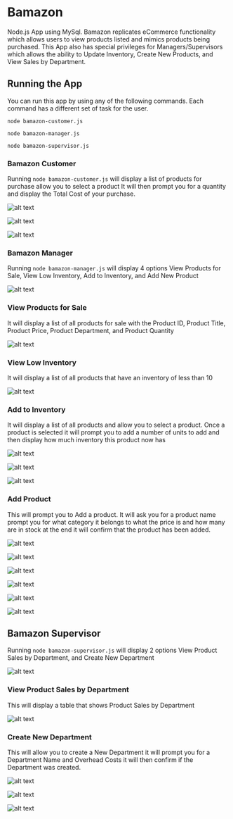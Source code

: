 # Bamazon

Node.js App using MySql. Bamazon replicates eCommerce functionality which allows users to view products listed and mimics products being purchased. This App also has special privileges for Managers/Supervisors which allows the ability to Update Inventory, Create New Products, and View Sales by Department.

## Running the App

You can run this app by using any of the following commands. Each command has a different set of task for the user.

```
node bamazon-customer.js
```

```
node bamazon-manager.js
```

```
node bamazon-supervisor.js
```

### Bamazon Customer

Running `node bamazon-customer.js` will display a list of products for purchase allow you to select a product It will then prompt you for a quantity and display the Total Cost of your purchase.

![alt text](screenshots/customer/customer-screenshot-1.jpg "Screenshot Products for Purchase")

![alt text](screenshots/customer/customer-screenshot-2.jpg "Screenshot Quantity")

![alt text](screenshots/customer/customer-screenshot-3.jpg "Screenshot Total Cost of Purchase")

### Bamazon Manager

Running `node bamazon-manager.js` will display 4 options View Products for Sale, View Low Inventory, Add to Inventory, and Add New Product

![alt text](screenshots/manager/manager-screenshot-task.jpg "Screenshot Manager Task")

### View Products for Sale

It will display a list of all products for sale with the Product ID, Product Title, Product Price, Product Department, and Product Quantity

![alt text](screenshots/manager/for-sale/manager-screenshot-1.jpg "Screenshot Products for Sale")

### View Low Inventory

It will display a list of all products that have an inventory of less than 10

![alt text](screenshots/manager/low-inventory/manager-screenshot-1.jpg "Screenshot Products Low Inventory")

### Add to Inventory

It will display a list of all products and allow you to select a product. Once a product is selected it will prompt you to add a number of units to add and then display how much inventory this product now has

![alt text](screenshots/manager/add-inventory/manager-screenshot-1.jpg "Screenshot Select Product")

![alt text](screenshots/manager/add-inventory/manager-screenshot-2.jpg "Screenshot Units to add")

![alt text](screenshots/manager/add-inventory/manager-screenshot-3.jpg "Screenshot Total Inventory")

### Add Product

This will prompt you to Add a product. It will ask you for a product name prompt you for what category it belongs to what the price is and how many are in stock at the end it will confirm that the product has been added.

![alt text](screenshots/manager/add-product/manager-screenshot-1.jpg "Screenshot Product Name")

![alt text](screenshots/manager/add-product/manager-screenshot-2.jpg "Screenshot Product Name")

![alt text](screenshots/manager/add-product/manager-screenshot-3.jpg "Screenshot Product Category")

![alt text](screenshots/manager/add-product/manager-screenshot-4.jpg "Screenshot Product Price")

![alt text](screenshots/manager/add-product/manager-screenshot-5.jpg "Screenshot Product Stock")

![alt text](screenshots/manager/add-product/manager-screenshot-6.jpg "Screenshot Product Added")

## Bamazon Supervisor

Running `node bamazon-supervisor.js` will display 2 options View Product Sales by Department, and Create New Department

![alt text](screenshots/supervisor/supervisor-screenshot-task.jpg "Screenshot Supervisor Task")

### View Product Sales by Department

This will display a table that shows Product Sales by Department

![alt text](screenshots/supervisor/sales-department/supervisor-screenshot-1.jpg "Screenshot Sales by Department")


### Create New Department

This will allow you to create a New Department it will prompt you for a Department Name and Overhead Costs it will then confirm if the Department was created.

![alt text](screenshots/supervisor/create-department/supervisor-screenshot-1.jpg "Screenshot Create New Department")

![alt text](screenshots/supervisor/create-department/supervisor-screenshot-2.jpg "Screenshot Department Overhead Costs")

![alt text](screenshots/supervisor/create-department/supervisor-screenshot-3.jpg "Screenshot Confirm New Department")
